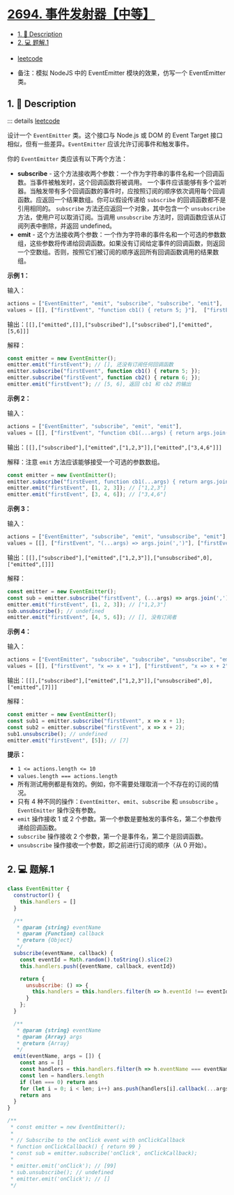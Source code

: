 # [2694. 事件发射器【中等】](https://github.com/Tdahuyou/TNotes.leetcode/tree/main/notes/2694.%20%E4%BA%8B%E4%BB%B6%E5%8F%91%E5%B0%84%E5%99%A8%E3%80%90%E4%B8%AD%E7%AD%89%E3%80%91)

<!-- region:toc -->
- [1. 📝 Description](#1--description)
- [2. 💻 题解.1](#2--题解1)
<!-- endregion:toc -->
- [leetcode](https://leetcode.cn/problems/event-emitter)

- 备注：模拟 NodeJS 中的 EventEmitter 模块的效果，仿写一个 EventEmitter 类。

## 1. 📝 Description

::: details [leetcode](https://leetcode.cn)

设计一个 `EventEmitter` 类。这个接口与 Node.js 或 DOM 的 Event Target 接口相似，但有一些差异。`EventEmitter` 应该允许订阅事件和触发事件。

你的 `EventEmitter` 类应该有以下两个方法：

- **subscribe** - 这个方法接收两个参数：一个作为字符串的事件名和一个回调函数。当事件被触发时，这个回调函数将被调用。 一个事件应该能够有多个监听器。当触发带有多个回调函数的事件时，应按照订阅的顺序依次调用每个回调函数。应返回一个结果数组。你可以假设传递给 `subscribe` 的回调函数都不是引用相同的。 `subscribe` 方法还应返回一个对象，其中包含一个 `unsubscribe` 方法，使用户可以取消订阅。当调用 `unsubscribe` 方法时，回调函数应该从订阅列表中删除，并返回 undefined。
- **emit** - 这个方法接收两个参数：一个作为字符串的事件名和一个可选的参数数组，这些参数将传递给回调函数。如果没有订阅给定事件的回调函数，则返回一个空数组。否则，按照它们被订阅的顺序返回所有回调函数调用的结果数组。

**示例 1：**

输入：
```js
actions = ["EventEmitter", "emit", "subscribe", "subscribe", "emit"],
values = [[], ["firstEvent", "function cb1() { return 5; }"],  ["firstEvent", "function cb1() { return 5; }"], ["firstEvent"]]
```

输出：`[[],["emitted",[]],["subscribed"],["subscribed"],["emitted",[5,6]]]`

解释：
```js
const emitter = new EventEmitter();
emitter.emit("firstEvent"); // [], 还没有订阅任何回调函数
emitter.subscribe("firstEvent", function cb1() { return 5; });
emitter.subscribe("firstEvent", function cb2() { return 6; });
emitter.emit("firstEvent"); // [5, 6], 返回 cb1 和 cb2 的输出
```

**示例 2：**

输入：
```js
actions = ["EventEmitter", "subscribe", "emit", "emit"],
values = [[], ["firstEvent", "function cb1(...args) { return args.join(','); }"], ["firstEvent", [1,2,3]], ["firstEvent", [3,4,6]]]
```

输出：`[[],["subscribed"],["emitted",["1,2,3"]],["emitted",["3,4,6"]]]`

解释：注意 `emit` 方法应该能够接受一个可选的参数数组。

```js
const emitter = new EventEmitter();
emitter.subscribe("firstEvent, function cb1(...args) { return args.join(','); });
emitter.emit("firstEvent", [1, 2, 3]); // ["1,2,3"]
emitter.emit("firstEvent", [3, 4, 6]); // ["3,4,6"]
```

**示例 3：**

输入：
```js
actions = ["EventEmitter", "subscribe", "emit", "unsubscribe", "emit"],
values = [[], ["firstEvent", "(...args) => args.join(',')"], ["firstEvent", [1,2,3]], [0], ["firstEvent", [4,5,6]]]
```

输出：`[[],["subscribed"],["emitted",["1,2,3"]],["unsubscribed",0],["emitted",[]]]`

解释：
```js
const emitter = new EventEmitter();
const sub = emitter.subscribe("firstEvent", (...args) => args.join(','));
emitter.emit("firstEvent", [1, 2, 3]); // ["1,2,3"]
sub.unsubscribe(); // undefined
emitter.emit("firstEvent", [4, 5, 6]); // [], 没有订阅者
```

**示例 4：**

输入：
```js
actions = ["EventEmitter", "subscribe", "subscribe", "unsubscribe", "emit"],
values = [[], ["firstEvent", "x => x + 1"], ["firstEvent", "x => x + 2"], [0], ["firstEvent", [5]]]
```

输出：`[[],["subscribed"],["emitted",["1,2,3"]],["unsubscribed",0],["emitted",[7]]]`

解释：
```js
const emitter = new EventEmitter();
const sub1 = emitter.subscribe("firstEvent", x => x + 1);
const sub2 = emitter.subscribe("firstEvent", x => x + 2);
sub1.unsubscribe(); // undefined
emitter.emit("firstEvent", [5]); // [7]
```

**提示：**

- `1 <= actions.length <= 10`
- `values.length === actions.length`
- 所有测试用例都是有效的。例如，你不需要处理取消一个不存在的订阅的情况。
- 只有 4 种不同的操作：`EventEmitter`、`emit`、`subscribe` 和 `unsubscribe` 。 `EventEmitter` 操作没有参数。
- `emit` 操作接收 1 或 2 个参数。第一个参数是要触发的事件名，第二个参数传递给回调函数。
- `subscribe` 操作接收 2 个参数，第一个是事件名，第二个是回调函数。
- `unsubscribe` 操作接收一个参数，即之前进行订阅的顺序（从 0 开始）。



## 2. 💻 题解.1

```javascript
class EventEmitter {
  constructor() {
    this.handlers = []
  }

  /**
   * @param {string} eventName
   * @param {Function} callback
   * @return {Object}
   */
  subscribe(eventName, callback) {
    const eventId = Math.random().toString().slice(2)
    this.handlers.push({eventName, callback, eventId})

    return {
      unsubscribe: () => {
        this.handlers = this.handlers.filter(h => h.eventId !== eventId)
      }
    };
  }

  /**
   * @param {string} eventName
   * @param {Array} args
   * @return {Array}
   */
  emit(eventName, args = []) {
    const ans = []
    const handlers = this.handlers.filter(h => h.eventName === eventName)
    const len = handlers.length
    if (len === 0) return ans
    for (let i = 0; i < len; i++) ans.push(handlers[i].callback(...args))
    return ans
  }
}

/**
 * const emitter = new EventEmitter();
 *
 * // Subscribe to the onClick event with onClickCallback
 * function onClickCallback() { return 99 }
 * const sub = emitter.subscribe('onClick', onClickCallback);
 *
 * emitter.emit('onClick'); // [99]
 * sub.unsubscribe(); // undefined
 * emitter.emit('onClick'); // []
 */
```

